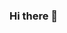 ### Hi there 👋

<!--
**MattNord/MattNord** is a ✨ _special_ ✨ repository because its `README.md` (this file) appears on your GitHub profile. Turtles

- 🔭 I’m currently working on staving off Burnout.
- 🌱 I’m currently learning Planes.
- 👯 I’m looking to collaborate on nothing
- 🤔 I’m looking for help with just everything
- 💬 Ask me about travel, Kayaking, Cycling, and Backpacking
- 📫 How to reach me: Email
- 😄 Pronouns: He/Him
- ⚡ Fun fact: I'm Matt
-->
